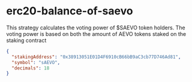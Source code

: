 # erc20-balance-of-saevo

This strategy calculates the voting power of $SAEVO token holders. The voting power is based on both the amount of AEVO tokens staked on the staking contract

```json
{
  "stakingAddress": "0x38913051E01D4F6910cB66bB9aC3cb77D746Ad81",
  "symbol": "sAEVO",
  "decimals": 18
}
```